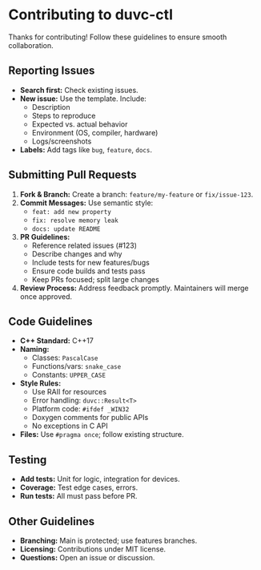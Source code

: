 # Contributing to duvc-ctl

Thanks for contributing! Follow these guidelines to ensure smooth collaboration.

## Reporting Issues

- **Search first:** Check existing issues.
- **New issue:** Use the template. Include:
    - Description
    - Steps to reproduce
    - Expected vs. actual behavior
    - Environment (OS, compiler, hardware)
    - Logs/screenshots
- **Labels:** Add tags like `bug`, `feature`, `docs`.


## Submitting Pull Requests

1. **Fork \& Branch:** Create a branch: `feature/my-feature` or `fix/issue-123`.
2. **Commit Messages:** Use semantic style:
    - `feat: add new property`
    - `fix: resolve memory leak`
    - `docs: update README`
3. **PR Guidelines:**
    - Reference related issues (\#123)
    - Describe changes and why
    - Include tests for new features/bugs
    - Ensure code builds and tests pass
    - Keep PRs focused; split large changes
4. **Review Process:** Address feedback promptly. Maintainers will merge once approved.

## Code Guidelines

- **C++ Standard:** C++17
- **Naming:**
    - Classes: `PascalCase`
    - Functions/vars: `snake_case`
    - Constants: `UPPER_CASE`
- **Style Rules:**
    - Use RAII for resources
    - Error handling: `duvc::Result<T>`
    - Platform code: `#ifdef _WIN32`
    - Doxygen comments for public APIs
    - No exceptions in C API
- **Files:** Use `#pragma once`; follow existing structure.


## Testing

- **Add tests:** Unit for logic, integration for devices.
- **Coverage:** Test edge cases, errors.
- **Run tests:** All must pass before PR.


## Other Guidelines

- **Branching:** Main is protected; use features branches.
- **Licensing:** Contributions under MIT license.
- **Questions:** Open an issue or discussion.